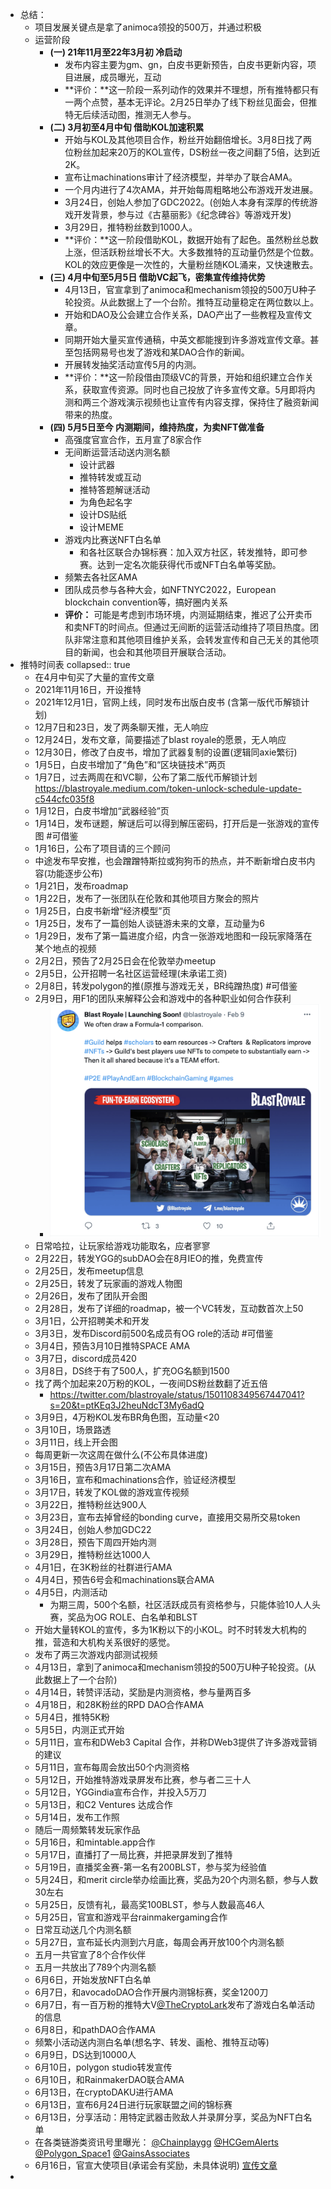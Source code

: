 - 总结：
	- 项目发展关键点是拿了animoca领投的500万，并通过积极
	- 运营阶段
		- **(一) 21年11月至22年3月初 冷启动**
			- 发布内容主要为gm、gn，白皮书更新预告，白皮书更新内容，项目进展，成员曝光，互动
			- **评价：**这一阶段一系列动作的效果并不理想，所有推特都只有一两个点赞，基本无评论。2月25日举办了线下粉丝见面会，但推特无后续活动图，推测无人参与。
		- **(二) 3月初至4月中旬 借助KOL加速积累**
			- 开始与KOL及其他项目合作，粉丝开始翻倍增长。3月8日找了两位粉丝加起来20万的KOL宣传，DS粉丝一夜之间翻了5倍，达到近2K。
			- 宣布让machinations审计了经济模型，并举办了联合AMA。
			- 一个月内进行了4次AMA，并开始每周粗略地公布游戏开发进展。
			- 3月24日，创始人参加了GDC2022。(创始人本身有深厚的传统游戏开发背景，参与过《古墓丽影》《纪念碑谷》等游戏开发)
			- 3月29日，推特粉丝数到1000人。
			- **评价：**这一阶段借助KOL，数据开始有了起色。虽然粉丝总数上涨，但活跃粉丝增长不大。大多数推特的互动量仍然是个位数。KOL的效应更像是一次性的，大量粉丝随KOL涌来，又快速散去。
		- **(三) 4月中旬至5月5日 借助VC起飞，密集宣传维持优势**
			- 4月13日，官宣拿到了animoca和mechanism领投的500万U种子轮投资。从此数据上了一个台阶。推特互动量稳定在两位数以上。
			- 开始和DAO及公会建立合作关系，DAO产出了一些教程及宣传文章。
			- 同期开始大量买宣传通稿，中英文都能搜到许多游戏宣传文章。甚至包括网易号也发了游戏和某DAO合作的新闻。
			- 开展转发抽奖活动宣传5月的内测。
			- **评价：**这一阶段借由顶级VC的背景，开始和组织建立合作关系，获取宣传资源。同时也自己投放了许多宣传文章。5月即将内测和两三个游戏演示视频也让宣传有内容支撑，保持住了融资新闻带来的热度。
		- **(四) 5月5日至今 内测期间，维持热度，为卖NFT做准备**
			- 高强度官宣合作，五月宣了8家合作
			- 无间断运营活动送内测名额
				- 设计武器
				- 推特转发或互动
				- 推特答题解谜活动
				- 为角色起名字
				- 设计DS贴纸
				- 设计MEME
			- 游戏内比赛送NFT白名单
				- 和各社区联合办锦标赛：加入双方社区，转发推特，即可参赛。达到一定名次能获得代币或NFT白名单等奖励。
			- 频繁去各社区AMA
			- 团队成员参与各种大会，如NFTNYC2022，European blockchain convention等，搞好圈内关系
			- **评价：** 可能是考虑到市场环境，内测延期结束，推迟了公开卖币和卖NFT的时间点。但通过无间断的运营活动维持了项目热度。团队非常注意和其他项目维护关系，会转发宣传和自己无关的其他项目的新闻，也会和其他项目开展联合活动。
- 推特时间表
  collapsed:: true
	- 在4月中旬买了大量的宣传文章
	- 2021年11月16日，开设推特
	- 2021年12月1日，官网上线，同时发布出版白皮书 (含第一版代币解锁计划)
	- 12月7日和23日，发了两条聊天推，无人响应
	- 12月24日，发布文章，简要描述了blast royale的愿景，无人响应
	- 12月30日，修改了白皮书，增加了武器复制的设置(逻辑同axie繁衍)
	- 1月5日，白皮书增加了“角色”和“区块链技术”两页
	- 1月7日，过去两周在和VC聊，公布了第二版代币解锁计划 https://blastroyale.medium.com/token-unlock-schedule-update-c544cfc035f8
	- 1月12日，白皮书增加“武器经验”页
	- 1月14日，发布谜题，解谜后可以得到解压密码，打开后是一张游戏的宣传图 #可借鉴
	- 1月16日，公布了项目请的三个顾问
	- 中途发布早安推，也会蹭蹭特斯拉或狗狗币的热点，并不断新增白皮书内容(功能逐步公布)
	- 1月21日，发布roadmap
	- 1月22日，发布了一张团队在伦敦和其他项目方聚会的照片
	- 1月25日，白皮书新增“经济模型”页
	- 1月25日，发布了一篇创始人谈链游未来的文章，互动量为6
	- 1月29日，发布了第一篇进度介绍，内含一张游戏地图和一段玩家降落在某个地点的视频
	- 2月2日，预告了2月25日会在伦敦举办meetup
	- 2月5日，公开招聘一名社区运营经理(未承诺工资)
	- 2月8日，转发polygon的推(原推与游戏无关，BR纯蹭热度) #可借鉴
	- 2月9日，用F1的团队来解释公会和游戏中的各种职业如何合作获利
		- ![截屏2022-07-08 上午10.11.33.png](../assets/截屏2022-07-08_上午10.11.33_1657246431149_0.png)
	- 日常哈拉，让玩家给游戏功能取名，应者寥寥
	- 2月22日，转发YGG的subDAO会在8月IEO的推，免费宣传
	- 2月25日，发布meetup信息
	- 2月25日，转发了玩家画的游戏人物图
	- 2月26日，发布了团队开会图
	- 2月28日，发布了详细的roadmap，被一个VC转发，互动数首次上50
	- 3月1日，公开招聘美术和开发
	- 3月3日，发布Discord前500名成员有OG role的活动 #可借鉴
	- 3月4日，预告3月10日推特SPACE AMA
	- 3月7日，discord成员420
	- 3月8日，DS终于有了500人，扩充OG名额到1500
	- 找了两个加起来20万粉的KOL，一夜间DS粉丝数翻了近五倍
		- https://twitter.com/blastroyale/status/1501108349567447041?s=20&t=ptKEq3J2heuNdcT3My6adQ
	- 3月9日，4万粉KOL发布BR角色图，互动量<20
	- 3月10日，场景路透
	- 3月11日，线上开会图
	- 每周更新一次这周在做什么(不公布具体进度)
	- 3月15日，预告3月17日第二次AMA
	- 3月16日，宣布和machinations合作，验证经济模型
	- 3月17日，转发了KOL做的游戏宣传视频
	- 3月22日，推特粉丝达900人
	- 3月23日，宣布去掉曾经的bonding curve，直接用交易所交易token
	- 3月24日，创始人参加GDC22
	- 3月28日，预告下周四开始内测
	- 3月29日，推特粉丝达1000人
	- 4月1日，在3K粉丝的社群进行AMA
	- 4月4日，预告6号会和machinations联合AMA
	- 4月5日，内测活动
		- 为期三周，500个名额，社区活跃成员有资格参与，只能体验10人人头赛，奖品为OG ROLE、白名单和BLST
	- 开始大量转KOL的宣传，多为1K粉以下的小KOL。时不时转发大机构的推，营造和大机构关系很好的感觉。
	- 发布了两三次游戏内部测试视频
	- 4月13日，拿到了animoca和mechanism领投的500万U种子轮投资。(从此数据上了一个台阶)
	- 4月14日，转赞评活动，奖励是内测资格，参与量两百多
	- 4月18日，和28K粉丝的RPD DAO合作AMA
	- 5月4日，推特5K粉
	- 5月5日，内测正式开始
	- 5月11日，宣布和DWeb3 Capital 合作，并称DWeb3提供了许多游戏营销的建议
	- 5月11日，宣布每周会放出50个内测资格
	- 5月12日，开始推特游戏录屏发布比赛，参与者二三十人
	- 5月12日，YGGindia宣布合作，并投入5万刀
	- 5月13日，和C2 Ventures 达成合作
	- 5月14日，发布工作照
	- 随后一周频繁转发玩家作品
	- 5月16日，和mintable.app合作
	- 5月17日，直播打了一局比赛，并把录屏发到了推特
	- 5月19日，直播奖金赛-第一名有200BLST，参与奖为经验值
	- 5月24日，和merit circle举办绘画比赛，奖品为20个内测名额，参与人数30左右
	- 5月25日，反馈有礼，最高奖100BLST，参与人数最高46人
	- 5月25日，官宣和游戏平台rainmakergaming合作
	- 日常互动送几个内测名额
	- 5月27日，宣布延长内测到六月底，每周会再开放100个内测名额
	- 五月一共官宣了8个合作伙伴
	- 五月一共放出了789个内测名额
	- 6月6日，开始发放NFT白名单
	- 6月7日，和avocadoDAO合作开展内测锦标赛，奖金1200刀
	- 6月7日，有一百万粉的推特大V[@TheCryptoLark](https://twitter.com/TheCryptoLark)发布了游戏白名单活动的信息
	- 6月8日，和pathDAO合作AMA
	- 频繁小活动送内测白名单(想名字、转发、画枪、推特互动等)
	- 6月9日，DS达到10000人
	- 6月10日，polygon studio转发宣传
	- 6月10日，和RainmakerDAO联合AMA
	- 6月13日，在cryptoDAKU进行AMA
	- 6月13日，宣布6月24日进行玩家联盟之间的锦标赛
	- 6月13日，分享活动：用特定武器击败敌人并录屏分享，奖品为NFT白名单
	- 在各类链游类资讯号里曝光： [@Chainplaygg](https://twitter.com/Chainplaygg) [@HCGemAlerts](https://twitter.com/HCGemAlerts) [@Polygon_Space1](https://twitter.com/Polygon_Space1) [@GainsAssociates](https://twitter.com/GainsAssociates)
	- 6月16日，官宣大使项目(承诺会有奖励，未具体说明) [宣传文章](https://blastroyale.medium.com/blast-ambassador-program-51c556c7555b)
-